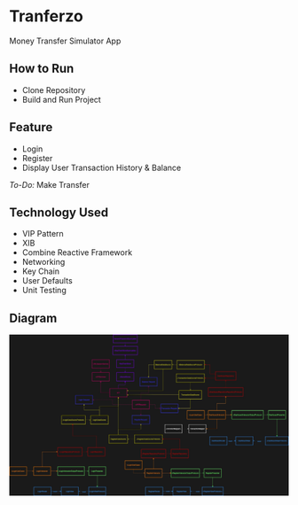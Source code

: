 # Tranferzo
Money Transfer Simulator App

## How to Run
- Clone Repository
- Build and Run Project

## Feature
* Login
* Register
* Display User Transaction History & Balance

_To-Do:_ Make Transfer

## Technology Used
* VIP Pattern
* XIB
* Combine Reactive Framework
* Networking
* Key Chain
* User Defaults
* Unit Testing

## Diagram
<img src="Diagram.jpg">
